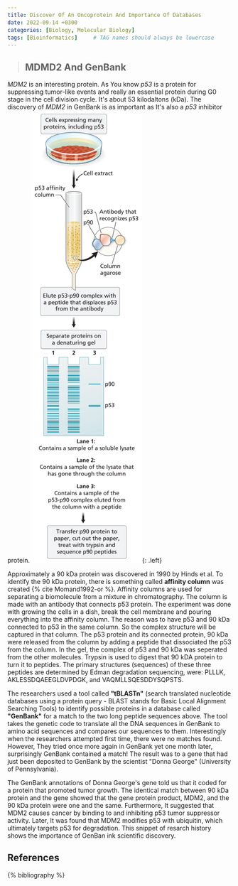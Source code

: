 ```yaml
---
title: Discover Of An Oncoprotein And Importance Of Databases
date: 2022-09-14 +0300
categories: [Biology, Molecular Biology]
tags: [Bioinformatics]     # TAG names should always be lowercase
---
```


>## MDMD2 And GenBank

*MDM2* is an interesting protein. As You know *p53* is a protein for suppressing tumor-like events and really an essential protein during G0 stage in the cell division cycle. It's about 53 kilodaltons (kDa). The discovery of *MDM2* in GenBank is as important as It's also a *p53* inhibitor protein. 
![alt text](/assets/img/site-images/Image1.png){: .left}

Approximately a 90 kDa protein was discovered in 1990 by Hinds et al. To identify the 90 kDa protein, there is something called **affinity column** was created {% cite Momand1992-or %}. Affinity columns are used for separating a biomolecule from a mixture in chromatography. The column is made with an antibody that connects p53 protein. The experiment was done with growing the cells in a dish, break the cell membrane and pouring everything into the affinity column. The reason was to have p53 and 90 kDa connected to p53 in the same column. So the complex structure will be captured in that column. The p53 protein and its connected protein, 90 kDa were released from the column by adding a peptide that dissociated the p53 from the column. In the gel, the complex of p53 and 90 kDa was seperated from the other molecules. Trypsin is used to digest that 90 kDA protein to turn it to peptides. The primary structures (sequences) of these three peptides are determined by Edman degradation sequencing, were: PLLLK, AKLESSDQAEEGLDVPDGK, and VAQMLLSQESDDYSQPSTS.

The researchers used a tool called **"tBLASTn"** (search translated nucleotide databases using a protein query - BLAST stands for Basic Local Alignment Searching Tools) to identify possible proteins in a database called **"GenBank"** for a match to the two long peptide sequences above. The tool takes the genetic code to translate all the DNA sequences in GenBank to amino acid sequences and compares our sequences to them. Interestingly when the researchers attempted first time, there were no matches found. However, They tried once more again in GenBank yet one month later, surprisingly GenBank contained a match! The result was to a gene that had just been deposited to GenBank by the scientist "Donna George" (University of Pennsylvania).

The GenBank annotations of Donna George's gene told us that it coded for a protein that promoted tumor growth. The identical match between 90 kDa protein and the gene showed that the gene protein product, MDM2, and the 90 kDa protein were one and the same. Furthermore, It suggested that MDM2 causes cancer by binding to and inhibiting p53 tumor suppressor activity. Later, It was found that MDM2 modifies p53 with ubiquitin, which ultimately targets p53 for degradation. This snippet of resarch history shows the importance of GenBan ink scientific discovery.

## References
{% bibliography %}

